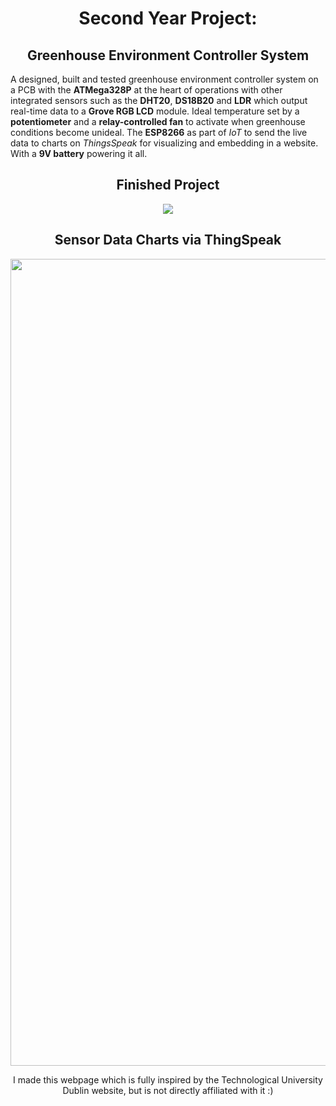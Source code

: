 <h1 align="center">Second Year Project:</h1>
<h2 align="center">Greenhouse Environment Controller System</h1>

A designed, built and tested greenhouse environment controller system on a PCB with the **ATMega328P** at the heart of operations with other integrated sensors such as the **DHT20**, **DS18B20** and **LDR** which output real-time data to a **Grove RGB LCD** module. Ideal temperature set by a **potentiometer** and a **relay-controlled fan** to activate when greenhouse conditions become unideal. The **ESP8266** as part of _IoT_ to send the live data to charts on _ThingsSpeak_ for visualizing and embedding in a website. With a **9V battery** powering it all.

<div align="center">
<h2>Finished Project</h2>
<img src="https://github.com/user-attachments/assets/9d45e04f-b647-40f9-baac-8c97a7c10235">
<h2>Sensor Data Charts via ThingSpeak</h2>
<img width="1366" height="1291" alt="home1" src="https://github.com/user-attachments/assets/45478054-60ce-480c-876a-01dd4a35077c" />
<p>I made this webpage which is fully inspired by the Technological University Dublin website, but is not directly affiliated with it :)</p>
</div>
